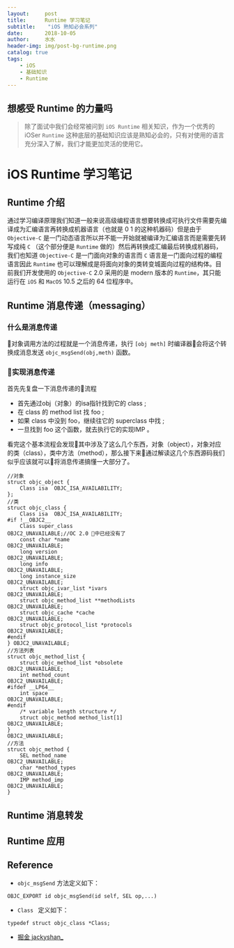 ```yaml
---
layout:     post
title:      Runtime 学习笔记
subtitle:    "iOS 熟知必会系列"
date:       2018-10-05
author:     水水
header-img: img/post-bg-runtime.png
catalog: true
tags:
    - iOS
    - 基础知识
    - Runtime
---
```


## 想感受 Runtime 的力量吗

> 除了面试中我们会经常被问到 `iOS Runtime` 相关知识，作为一个优秀的 iOSer `Runtime` 这种底层的基础知识应该是熟知必会的，只有对使用的语言充分深入了解，我们才能更加灵活的使用它。

# iOS Runtime 学习笔记

## Runtime 介绍
通过学习编译原理我们知道一般来说高级编程语言想要转换成可执行文件需要先编译成为汇编语言再转换成机器语言（也就是 0 1 的这种机器码）但是由于 `Objective-C` 是一门动态语言所以并不能一开始就被编译为汇编语言而是需要先转写成纯 `C` （这个部分便是 `Runtime` 做的）然后再转换成汇编最后转换成机器码，我们也知道 `Objective-C` 是一门面向对象的语言而 `C` 语言是一门面向过程的编程语言因此 `Runtime` 也可以理解成是将面向对象的类转变城面向过程的结构体。目前我们开发使用的 `Objective-C` 2.0 采用的是 modern 版本的 `Runtime`，其只能运行在 `iOS` 和 `MacOS` 10.5 之后的 64 位程序中。


## Runtime 消息传递（messaging）

### 什么是消息传递
对象调用方法的过程就是一个消息传递，执行 `[obj meth]` 时编译器会将这个转换成消息发送 `objc_msgSend(obj,meth)` 函数。

### 实现消息传递
首先先复盘一下消息传递的流程
- 首先通过obj（对象）的isa指针找到它的 class ;
- 在 class 的 method list 找 foo ;
- 如果 class 中没到 foo，继续往它的 superclass 中找 ;
- 一旦找到 foo 这个函数，就去执行它的实现IMP 。

看完这个基本流程会发现其中涉及了这么几个东西，对象（object），对象对应的类（class），类中方法（method），那么接下来通过解读这几个东西源码我们似乎应该就可以将消息传递搞懂一大部分了。

```objc
//对象
struct objc_object {
    Class isa  OBJC_ISA_AVAILABILITY;
};
//类
struct objc_class {
    Class isa  OBJC_ISA_AVAILABILITY;
#if !__OBJC2__
    Class super_class                                        OBJC2_UNAVAILABLE;//OC 2.0 中已经没有了
    const char *name                                         OBJC2_UNAVAILABLE;
    long version                                             OBJC2_UNAVAILABLE;
    long info                                                OBJC2_UNAVAILABLE;
    long instance_size                                       OBJC2_UNAVAILABLE;
    struct objc_ivar_list *ivars                             OBJC2_UNAVAILABLE;
    struct objc_method_list **methodLists                    OBJC2_UNAVAILABLE;
    struct objc_cache *cache                                 OBJC2_UNAVAILABLE;
    struct objc_protocol_list *protocols                     OBJC2_UNAVAILABLE;
#endif
} OBJC2_UNAVAILABLE;
//方法列表
struct objc_method_list {
    struct objc_method_list *obsolete                        OBJC2_UNAVAILABLE;
    int method_count                                         OBJC2_UNAVAILABLE;
#ifdef __LP64__
    int space                                                OBJC2_UNAVAILABLE;
#endif
    /* variable length structure */
    struct objc_method method_list[1]                        OBJC2_UNAVAILABLE;
}                                                            OBJC2_UNAVAILABLE;
//方法
struct objc_method {
    SEL method_name                                          OBJC2_UNAVAILABLE;
    char *method_types                                       OBJC2_UNAVAILABLE;
    IMP method_imp                                           OBJC2_UNAVAILABLE;
}
```

## Runtime 消息转发

## Runtime 应用

## Reference
- `objc_msgSend` 方法定义如下：

```objc
OBJC_EXPORT id objc_msgSend(id self, SEL op,...)
```

- `Class ` 定义如下：

``` objc
typedef struct objc_class *Class; 
```

- [掘金 jackyshan_](https://juejin.im/post/5ac0a6116fb9a028de44d717)